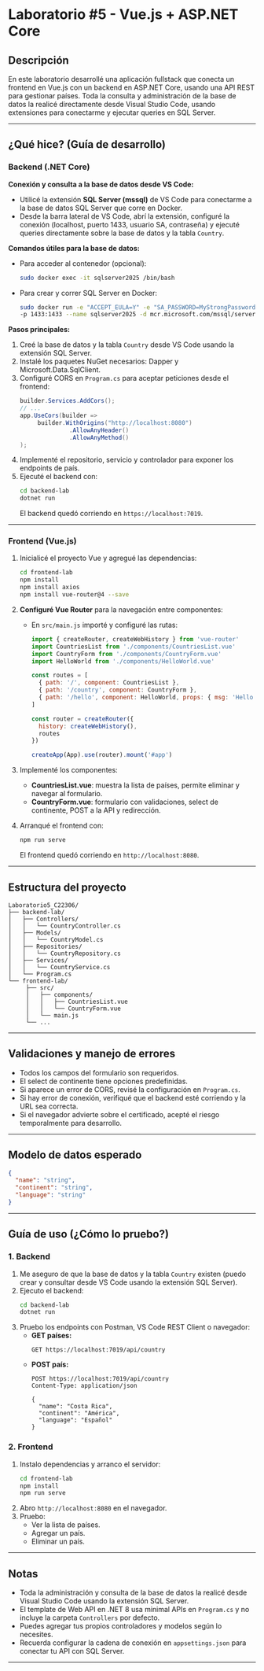 # Laboratorio #5 - Vue.js + ASP.NET Core

## Descripción
En este laboratorio desarrollé una aplicación fullstack que conecta un frontend en Vue.js con un backend en ASP.NET Core, usando una API REST para gestionar países. Toda la consulta y administración de la base de datos la realicé directamente desde Visual Studio Code, usando extensiones para conectarme y ejecutar queries en SQL Server.

---

## ¿Qué hice? (Guía de desarrollo)

### Backend (.NET Core)

**Conexión y consulta a la base de datos desde VS Code:**
- Utilicé la extensión **SQL Server (mssql)** de VS Code para conectarme a la base de datos SQL Server que corre en Docker.
- Desde la barra lateral de VS Code, abrí la extensión, configuré la conexión (localhost, puerto 1433, usuario SA, contraseña) y ejecuté queries directamente sobre la base de datos y la tabla `Country`.

**Comandos útiles para la base de datos:**
- Para acceder al contenedor (opcional):
    ```sh
    sudo docker exec -it sqlserver2025 /bin/bash
    ```
- Para crear y correr SQL Server en Docker:
    ```sh
    sudo docker run -e "ACCEPT_EULA=Y" -e "SA_PASSWORD=MyStrongPassword123" \
    -p 1433:1433 --name sqlserver2025 -d mcr.microsoft.com/mssql/server:2022-latest
    ```

**Pasos principales:**
1. Creé la base de datos y la tabla `Country` desde VS Code usando la extensión SQL Server.
2. Instalé los paquetes NuGet necesarios: Dapper y Microsoft.Data.SqlClient.
3. Configuré CORS en `Program.cs` para aceptar peticiones desde el frontend:
    ```csharp
    builder.Services.AddCors();
    // ...
    app.UseCors(builder =>
         builder.WithOrigins("http://localhost:8080")
                  .AllowAnyHeader()
                  .AllowAnyMethod()
    );
    ```
4. Implementé el repositorio, servicio y controlador para exponer los endpoints de país.
5. Ejecuté el backend con:
    ```bash
    cd backend-lab
    dotnet run
    ```
    El backend quedó corriendo en `https://localhost:7019`.

---

### Frontend (Vue.js)
1. Inicialicé el proyecto Vue y agregué las dependencias:
    ```bash
    cd frontend-lab
    npm install
    npm install axios
    npm install vue-router@4 --save
    ```
2. **Configuré Vue Router** para la navegación entre componentes:
    - En `src/main.js` importé y configuré las rutas:
      ```js
      import { createRouter, createWebHistory } from 'vue-router'
      import CountriesList from './components/CountriesList.vue'
      import CountryForm from './components/CountryForm.vue'
      import HelloWorld from './components/HelloWorld.vue'

      const routes = [
        { path: '/', component: CountriesList },
        { path: '/country', component: CountryForm },
        { path: '/hello', component: HelloWorld, props: { msg: 'Hello World desde ruta /hello' } }
      ]

      const router = createRouter({
        history: createWebHistory(),
        routes
      })

      createApp(App).use(router).mount('#app')
      ```
3. Implementé los componentes:
    - **CountriesList.vue**: muestra la lista de países, permite eliminar y navegar al formulario.
    - **CountryForm.vue**: formulario con validaciones, select de continente, POST a la API y redirección.

4. Arranqué el frontend con:
    ```bash
    npm run serve
    ```
    El frontend quedó corriendo en `http://localhost:8080`.

---

## Estructura del proyecto

```
Laboratorio5_C22306/
├── backend-lab/
│   ├── Controllers/
│   │   └── CountryController.cs
│   ├── Models/
│   │   └── CountryModel.cs
│   ├── Repositories/
│   │   └── CountryRepository.cs
│   ├── Services/
│   │   └── CountryService.cs
│   └── Program.cs
└── frontend-lab/
     ├── src/
     │   ├── components/
     │   │   ├── CountriesList.vue
     │   │   └── CountryForm.vue
     │   └── main.js
     └── ...
```

---

## Validaciones y manejo de errores

- Todos los campos del formulario son requeridos.
- El select de continente tiene opciones predefinidas.
- Si aparece un error de CORS, revisé la configuración en `Program.cs`.
- Si hay error de conexión, verifiqué que el backend esté corriendo y la URL sea correcta.
- Si el navegador advierte sobre el certificado, acepté el riesgo temporalmente para desarrollo.

---

## Modelo de datos esperado

```json
{
  "name": "string",
  "continent": "string",
  "language": "string"
}
```

---

## Guía de uso (¿Cómo lo pruebo?)

### 1. Backend
1. Me aseguro de que la base de datos y la tabla `Country` existen (puedo crear y consultar desde VS Code usando la extensión SQL Server).
2. Ejecuto el backend:
    ```bash
    cd backend-lab
    dotnet run
    ```
3. Pruebo los endpoints con Postman, VS Code REST Client o navegador:
    - **GET países:**
      ```
      GET https://localhost:7019/api/country
      ```
    - **POST país:**
      ```
      POST https://localhost:7019/api/country
      Content-Type: application/json

      {
        "name": "Costa Rica",
        "continent": "América",
        "language": "Español"
      }
      ```

### 2. Frontend
1. Instalo dependencias y arranco el servidor:
    ```bash
    cd frontend-lab
    npm install
    npm run serve
    ```
2. Abro `http://localhost:8080` en el navegador.
3. Pruebo:
    - Ver la lista de países.
    - Agregar un país.
    - Eliminar un país.

---

## Notas

- Toda la administración y consulta de la base de datos la realicé desde Visual Studio Code usando la extensión SQL Server.
- El template de Web API en .NET 8 usa minimal APIs en `Program.cs` y no incluye la carpeta `Controllers` por defecto.
- Puedes agregar tus propios controladores y modelos según lo necesites.
- Recuerda configurar la cadena de conexión en `appsettings.json` para conectar tu API con SQL Server.

---
